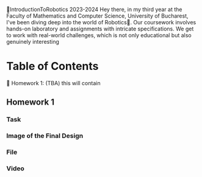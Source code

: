 🤖IntroductionToRobotics 2023-2024
Hey there, in my third year at the Faculty of Mathematics and Computer Science, University of Bucharest, I've been diving deep into the world of Robotics🚀. Our coursework involves hands-on laboratory and assignments with intricate specifications. We get to work with real-world challenges, which is not only educational but also genuinely interesting 
# Table of Contents
📝 Homework 1: (TBA) this will contain

## Homework 1
### Task
### Image of the Final Design
### File
### Video
